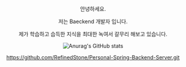 </div>
<div align = center>
안녕하세요.

저는 Baeckend 개발자 입니다.

제가 학습하고 습득한 지식을 최대한 녹여서 갈무리 해보고 있습니다.


![Anurag's GitHub stats](https://github-readme-stats.vercel.app/api?username=RefinedStone&show_icons=true&theme=transparent)

https://github.com/RefinedStone/Personal-Spring-Backend-Server.git
